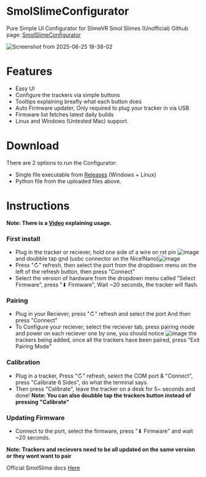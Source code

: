 # SmolSlimeConfigurator
Pure Simple UI Configurator for SlimeVR Smol Slimes (Unofficial)
Github page: [SmolSlimeConfigurator](https://github.com/ICantMakeThings/SmolSlimeConfigurator/tree/main)

![Screenshot from 2025-06-25 18-38-02](https://github.com/user-attachments/assets/45befd55-a713-4ea4-a25e-0064ceee10c3)

# Features
- Easy UI
- Configure the trackers via simple buttons 
- Tooltips explaining breafly what each button does
- Auto Firmware updater, Only required to plug your tracker in via USB
- Firmware list fetches latest daily builds 
- Linux and Windows (Untested Mac) support.

# Download
There are 2 options to run the Configurator:
- Single file executable from [Releases](https://github.com/ICantMakeThings/SmolSlimeConfigurator/releases) (Windows + Linux)
- Python file from the uploaded files above.


# Instructions
**Note: There is a [Video](https://youtu.be/2PHelwy7Rcs) explaining usage.**
### **First install**

+ Plug in the tracker or reciever, hold one side of a wire on rst pin ![image](https://github.com/user-attachments/assets/7cdaae27-21f9-428f-9327-d39bbf8dabc2)
and doubble tap gnd (usbc connector on the Nice!Nano)![image](https://github.com/user-attachments/assets/c1efbc20-bb2f-4fd8-9ecd-8869648ebf17)
+ Press "↻" refresh, then select the port from the dropdown menu on the left of the refresh button, then press "Connect"
+ Select the version of hardware from the dropdown menu called "Select Firmware", press "⬇ Firmware",  Wait ~20 seconds, the tracker will flash.

### **Pairing**
  
+ Plug in your Reciever, press "↻" refresh and select the port And then press "Connect"
+ To Configure your reciever, select the reciever tab, press pairing mode and power on each reciever one by one, you should notice ![image](https://github.com/user-attachments/assets/ab48dff0-e0f6-4113-a7f7-222260115964) the trackers being added, once all the trackers have been paired, press "Exit Pairing Mode"

### **Calibration**

+ Plug in a tracker, Press "↻" refresh, select the COM port & "Connect", press "Calibrate 6 Sides", do what the terminal says.
+ Then press "Calibrate", leave the tracker on a desk for 5~ seconds and done!
**Note: You can also doubble tap the trackers button instead of pressing "Calibrate"**

### **Updating Firmware**

+ Connect to the port, select the firmware, press "⬇ Firmware" and wait ~20 seconds.

**Note: Trackers and recievers need to be all updated on the same version or they wont want to pair**

Official SmolSlime docs [Here](https://docs.slimevr.dev/smol-slimes/)

